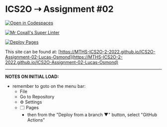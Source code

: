 # ICS2O ⇢ Assignment #02

[![Open in Codespaces](https://classroom.github.com/assets/launch-codespace-f4981d0f882b2a3f0472912d15f9806d57e124e0fc890972558857b51b24a6f9.svg)](https://classroom.github.com/open-in-codespaces?assignment_repo_id=10658855)

[![Mr Coxall's Super Linter](https://github.com/MTHS-ICS2O-2-2022/ICS2O-Assignment-02-Lucas-Osmond/workflows/Mr%20Coxall's%20Super%20Linter/badge.svg)](https://github.com/MTHS-ICS2O-2-2022/ICS2O-Assignment-02-Lucas-Osmond/actions)

[![Deploy Pages](https://github.com/MTHS-ICS2O-2-2022/ICS2O-Assignment-02-Lucas-Osmond/workflows/Deploy%20Pages/badge.svg)](https://github.com/MTHS-ICS2O-2-2022/ICS2O-Assignment-02-Lucas-Osmond/actions)

This site can be found at: [https://MTHS-ICS2O-2-2022.github.io/ICS2O-Assignment-02-Lucas-Osmond](https://MTHS-ICS2O-2-2022.github.io/ICS2O-Assignment-02-Lucas-Osmond)

---

**NOTES ON INITIAL LOAD:**
- remember to goto on the menu bar:
  - File
  - Go to Repository
  - ⚙ Settings
  - 🗔 Pages
    - then from the "Deploy from a branch ▼" button, select "GitHub Actions"
